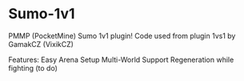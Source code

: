 # Sumo-1v1
PMMP (PocketMine) Sumo 1v1 plugin! Code used from plugin 1vs1 by GamakCZ (VixikCZ)

Features:
 Easy Arena Setup
 Multi-World Support
 Regeneration while fighting (to do)
